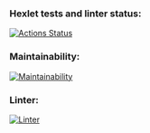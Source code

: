 ### Hexlet tests and linter status:
[![Actions Status](https://github.com/NadyaPod/frontend-project-lvl1/workflows/hexlet-check/badge.svg)](https://github.com/NadyaPod/frontend-project-lvl1/actions)

### Maintainability:
[![Maintainability](https://api.codeclimate.com/v1/badges/a99a88d28ad37a79dbf6/maintainability)](https://codeclimate.com/github/codeclimate/codeclimate/maintainability)

### Linter:
[![Linter](https://github.com/NadyaPod/frontend-project-lvl1/workflows/CheckLinter/badge.svg)](https://github.com/NadyaPod/frontend-project-lvl1/actions/workflows/Linter.yml)